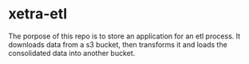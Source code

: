 # xetra-etl
The porpose of this repo is to store an application for an etl process. It downloads data from a s3 bucket, then transforms it and loads the consolidated data into another bucket.

